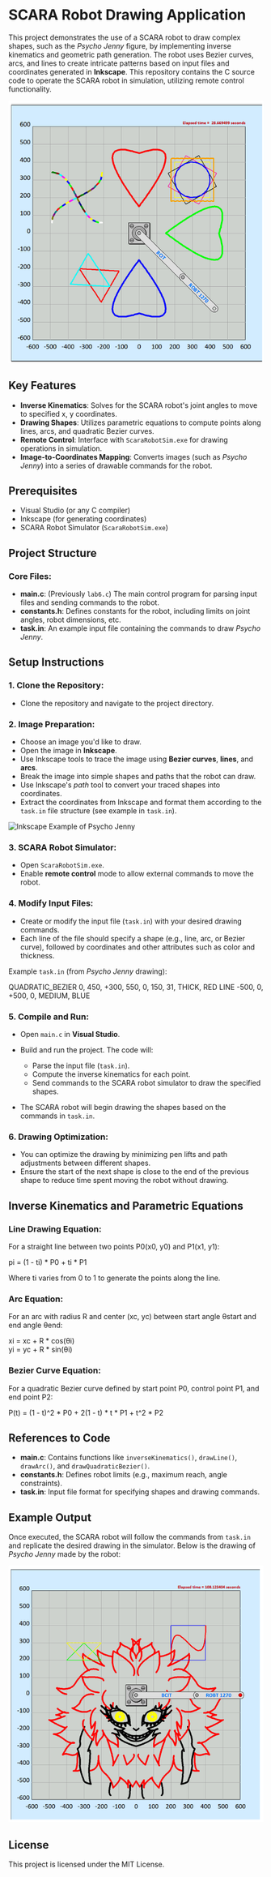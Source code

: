 # SCARA Robot Drawing Application

This project demonstrates the use of a SCARA robot to draw complex shapes, such as the *Psycho Jenny* figure, by implementing inverse kinematics and geometric path generation. The robot uses Bezier curves, arcs, and lines to create intricate patterns based on input files and coordinates generated in **Inkscape**. This repository contains the C source code to operate the SCARA robot in simulation, utilizing remote control functionality.

![General Example of Robot Drawing](Psycho_Jenny/example_drawing.png)

## Key Features
- **Inverse Kinematics**: Solves for the SCARA robot's joint angles to move to specified x, y coordinates.
- **Drawing Shapes**: Utilizes parametric equations to compute points along lines, arcs, and quadratic Bezier curves.
- **Remote Control**: Interface with `ScaraRobotSim.exe` for drawing operations in simulation.
- **Image-to-Coordinates Mapping**: Converts images (such as *Psycho Jenny*) into a series of drawable commands for the robot.

## Prerequisites
- Visual Studio (or any C compiler)
- Inkscape (for generating coordinates)
- SCARA Robot Simulator (`ScaraRobotSim.exe`)

## Project Structure

### Core Files:
- **main.c**: (Previously `lab6.c`) The main control program for parsing input files and sending commands to the robot. 
- **constants.h**: Defines constants for the robot, including limits on joint angles, robot dimensions, etc.
- **task.in**: An example input file containing the commands to draw *Psycho Jenny*.

## Setup Instructions

### 1. Clone the Repository:
- Clone the repository and navigate to the project directory.

### 2. Image Preparation:
- Choose an image you'd like to draw.
- Open the image in **Inkscape**.
- Use Inkscape tools to trace the image using **Bezier curves**, **lines**, and **arcs**.
- Break the image into simple shapes and paths that the robot can draw.
- Use Inkscape's *path* tool to convert your traced shapes into coordinates.
- Extract the coordinates from Inkscape and format them according to the `task.in` file structure (see example in `task.in`).

![Inkscape Example of Psycho Jenny](Psycho_Jenny/psycho_jenny_mapping.png)

### 3. SCARA Robot Simulator:
- Open `ScaraRobotSim.exe`.
- Enable **remote control** mode to allow external commands to move the robot.

### 4. Modify Input Files:
- Create or modify the input file (`task.in`) with your desired drawing commands.
- Each line of the file should specify a shape (e.g., line, arc, or Bezier curve), followed by coordinates and other attributes such as color and thickness.

Example `task.in` (from *Psycho Jenny* drawing):

QUADRATIC_BEZIER 0, 450, +300, 550, 0, 150, 31, THICK, RED
LINE -500, 0, +500, 0, MEDIUM, BLUE

### 5. Compile and Run:
- Open `main.c` in **Visual Studio**.
- Build and run the project. The code will:
  - Parse the input file (`task.in`).
  - Compute the inverse kinematics for each point.
  - Send commands to the SCARA robot simulator to draw the specified shapes.

- The SCARA robot will begin drawing the shapes based on the commands in `task.in`.

### 6. Drawing Optimization:
- You can optimize the drawing by minimizing pen lifts and path adjustments between different shapes.
- Ensure the start of the next shape is close to the end of the previous shape to reduce time spent moving the robot without drawing.

## Inverse Kinematics and Parametric Equations

### Line Drawing Equation:
For a straight line between two points P0(x0, y0) and P1(x1, y1):

pi = (1 - ti) * P0 + ti * P1

Where ti varies from 0 to 1 to generate the points along the line.

### Arc Equation:
For an arc with radius R and center (xc, yc) between start angle θstart and end angle θend:

xi = xc + R * cos(θi)  
yi = yc + R * sin(θi)

### Bezier Curve Equation:
For a quadratic Bezier curve defined by start point P0, control point P1, and end point P2:

P(t) = (1 - t)^2 * P0 + 2(1 - t) * t * P1 + t^2 * P2

## References to Code
- **main.c**: Contains functions like `inverseKinematics()`, `drawLine()`, `drawArc()`, and `drawQuadraticBezier()`.
- **constants.h**: Defines robot limits (e.g., maximum reach, angle constraints).
- **task.in**: Input file format for specifying shapes and drawing commands.

## Example Output
Once executed, the SCARA robot will follow the commands from `task.in` and replicate the desired drawing in the simulator. Below is the drawing of *Psycho Jenny* made by the robot:

![Psycho Jenny Drawing](Psycho_Jenny/psycho_jenny_drawing.png)

## License
This project is licensed under the MIT License.
